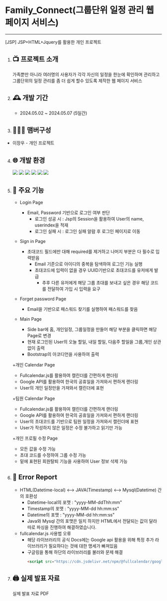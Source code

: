 # Family_Connect(그룹단위 일정 관리 웹페이지 서비스)
-------------------
[JSP] JSP+HTML+Jquery를 활용한 개인 프로젝트

1. 📺 프로젝트 소개
   ---------------
   가족뿐만 아니라 여러명의 사용자가 각각 자신의 일정을 한눈에 확인하며 관리하고 그룹단위의 일정 관리를 좀 더 쉽게
   할수 있도록 제작한 웹 페이지 서비스
2. 🕰️ 개발 기간
   ----------------
   + 2024.05.02 ~ 2024.05.07 (5일간)

3. 🧑‍🤝‍🧑 맴버구성
   ----------------
  + 이장우 - 개인 프로젝트

4. 🌐 개발 환경
   ----------------
   <img src="https://img.shields.io/badge/JAVA-007396?style=flat-square&logo=Java&logoColor=white"/>  <img src="https://img.shields.io/badge/JS-ffff00?style=flat-square&logo=javascript&logoColor=white"/>  <img src="https://img.shields.io/badge/HTML-E34F26?style=flat-square&logo=html5&logoColor=white"/>  <img src="https://img.shields.io/badge/Jquery-0769AD?style=flat-square&logo=jquery&logoColor=white"/> <img src="https://img.shields.io/badge/MYSQL-4479A1?style=flat-square&logo=mysql&logoColor=white"/> <img src="https://img.shields.io/badge/Google-4285F4?style=flat-square&logo=googlecalendar&logoColor=white"/>

5. 📍 주요 기능
   ----------------
   + Login Page
     + Email, Password 기반으로 로그인 여부 판단
       + 로그인 성공 시 : Jsp의 Session을 활용하여 User의 name, userindex을 적재
       + 로그인 실패 시 : 로그인 실패 알람 후 로그인 페이지로 이동
   
   + Sign in Page
     + 초대코드 필드에만 대해 required를 제거하고 나머지 부분은 다 필수로 입력받음
       + Email 기준으로 아이디의 중복을 탐색하여 로그인 기능 실행
       + 초대코드에 입력이 없을 경우 UUID기반으로 초대코드를 유저에게 발급
         + 추후 다른 유저에게 해당 그룹 초대를 보내고 싶은 경우 해당 코드를 전달하여 가입 시 입력을 요구
   
   + Forget password Page
     + Email을 기반으로 패스워드 찾기를 실행하여 패스워드를 찾음
    
   + Main Page
     + Side bar에 홈, 개인일정, 그룹일정을 만들어 해당 부분을 클릭하면 해당 Page로 변경
     + 현재 로그인된 User의 오늘 할일, 내일 할일, 다음주 할일을 그룹,개인 상관없이 출력
     + Bootstrap의 아코디언을 사용하여 출력

   +개인 Calendar Page
    + Fullcalendar.js를 활용하여 캘린더를 간편하게 랜더링
    + Google API를 활용하여 한국의 공휴일을 가져와서 편하게 랜더링
    + User의 개인 일정만을 가져와서 캘린더에 표현

   +팀원 Calendar Page
    + Fullcalendar.js를 활용하여 캘린더를 간편하게 랜더링
    + Google API를 활용하여 한국의 공휴일을 가져와서 편하게 랜더링
    + User의 초대코드를 기반으로 팀원 일정을 가져와서 캘린더에 표현
    + User가 작성하지 않은 일정은 수정 불가하고 읽기만 가능

   +개인 프로필 수정 Page
    + 모든 값을 수정 가능
    + 초대 코드를 수정하여 그룹 수정 가능
    + 밑에 표현된 회원탈퇴 기능을 사용하여 User 정보 삭제 가능

6. 🛑 Error Report
   ----------------
   + HTML(Datetime-local) <--> JAVA(Timestamp) <--> Mysql(Datetime) 간의 호환성
     + Datetime-local의 포맷 : "yyyy-MM-ddThh:mm"
     + Timestamp의 포맷 : "yyyy-MM-dd hh:mm:ss"
     + Datetime의 포맷 : "yyyy-MM-dd hh:mm:ss"
     + Java와 Mysql 간의 포맷은 일치 하지만 HTML에서 전달되는 값이 달라 따로 파싱을 진행하여 해결하였습니다.
   + fullcalendar.js 사용법 오류
     + 해당 라이브러리의 공식 Docs에는 Google api 활용을 위해 특정 추가 라이브러리가 필요하다는 것에 대한 명세가 빠져있음
     + 구글링을 통해 하단의 라이브러리를 불러와 문제 해결
       ``` html
       <script src="https://cdn.jsdelivr.net/npm/@fullcalendar/google-calendar@6.1.11/index.global.min.js"></script>
       ```

7. 🖨 실제 발표 자료
   ----------------
   <span src="./Group-by-group Schedule Planner_데브옵스11기 이장우.pdf">실제 발표 자료 PDF</span>
